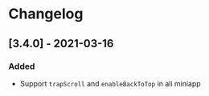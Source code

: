 # Changelog

## [3.4.0] - 2021-03-16

### Added

- Support `trapScroll` and `enableBackToTop` in ali miniapp
